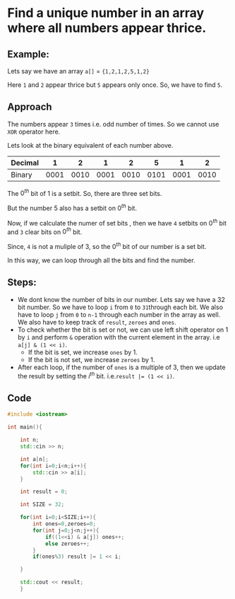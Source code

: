 # Find a unique number in an array where all numbers appear thrice.

## Example:

Lets say we have an array `a[]` = `{1,2,1,2,5,1,2}`

Here `1` and `2` appear thrice but `5` appears only once. So, we have to find `5`.

## Approach

The numbers appear `3` times i.e. odd number of times. So we cannot use `XOR` operator here.

Lets look at the binary equivalent of each number above.

|  Decimal  |  1  |  2  |  1  |  2  |  5  |  1  |  2  |
|------|-----|-----|-----|-----|-----|-----|-----|
| Binary| 0001| 0010| 0001| 0010| 0101| 0001| 0010|

The $0^{th}$ bit of 1 is a setbit. So, there are three set bits.

But the number 5 also has a setbit on $0^{th}$ bit. 

Now, if we calculate the numer of set bits , then we have `4` setbits on $0^{th}$ bit and `3` clear bits on $0^{th}$ bit.

Since, `4` is not a muliple of 3, so the $0^{th}$ bit of our number is a set bit. 

In this way, we can loop through all the bits and find the number.

## Steps:

- We dont know the number of bits in our number. Lets say we have a 32 bit number. So we have to loop `i` from `0` to `31`through each bit. We also have to loop `j` from `0` to `n-1` through each number in the array as well. We also have to keep track of `result`, `zeroes` and `ones`.
- To check whether the bit is set or not, we can use left shift operator on 1 by `i` and perform `&` operation with the current element in the array. i.e `a[j] & (1 << i)`.
	- If the bit is set, we increase `ones` by 1.
	- If the bit is not set, we increase `zeroes` by 1.
- After each loop, if the number of `ones` is a multiple of 3, then we update the result by setting the $i^{th}$ bit. i.e.`result |= (1 << i)`.

## Code
```cpp
#include <iostream>

int main(){

	int n;
	std::cin >> n;

	int a[n];
	for(int i=0;i<n;i++){
		std::cin >> a[i];
	}

	int result = 0;

	int SIZE = 32;

	for(int i=0;i<SIZE;i++){
		int ones=0,zeroes=0;
		for(int j=0;j<n;j++){
			if((1<<i) & a[j]) ones++;
			else zeroes++;
		}
		if(ones%3) result |= 1 << i;

	}

	std::cout << result;
	}
```
